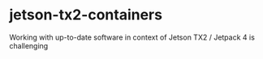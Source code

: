 # jetson-tx2-containers
Working with up-to-date software in context of Jetson TX2 / Jetpack 4 is challenging
